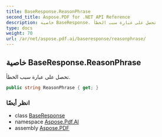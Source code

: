 ```yaml
---
title: BaseResponse.ReasonPhrase
second_title: Aspose.PDF for .NET API Reference
description: خاصية BaseResponse. تحصل على عبارة سبب الخطأ
type: docs
weight: 70
url: /ar/net/aspose.pdf.ai/baseresponse/reasonphrase/
---
```

## خاصية BaseResponse.ReasonPhrase

تحصل على عبارة سبب الخطأ.

```csharp
public string ReasonPhrase { get; }
```

### انظر أيضًا

* class [BaseResponse](../)
* namespace [Aspose.Pdf.AI](../../../aspose.pdf.ai/)
* assembly [Aspose.PDF](../../../)